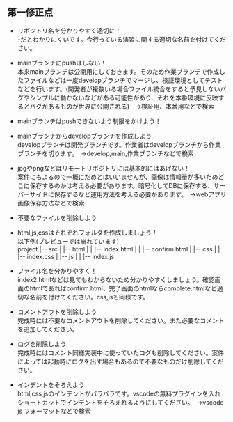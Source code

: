 ## 第一修正点

- リポジトリ名を分かりやすく適切に！<br>
-だとわかりにくいです。今行っている演習に関する適切な名前を付けてください。
- mainブランチにpushはしない！ <br>
本来mainブランチは公開用にしておきます。そのため作業ブランチで作成したファイルなどは一度developブランチでマージし、検証環境としてテストなどを行います。(開発者が複数いる場合ファイル統合をすると予見しないバグやシンプルに動かないなどがある可能性があり、それを本番環境に反映するとバグがあるものが世界に公開される)　→検証用、本番用などで検索

- mainブランチはpushできないよう制限をかけよう！
- mainブランチからdevelopブランチを作成しよう<br>
developブランチは開発ブランチです。作業者はdevelopブランチから作業ブランチを切ります。　→develop,main,作業ブランチなどで検索
- jpgやpngなどはリモートリポジトリには基本的にはあげない！<br>
案件にもよるので一概にだめとはいいませんが、画像は情報量が多いためどこに保存するのかは考える必要があります。暗号化してDBに保存する、サーバーサイドに保存するなど運用方法を考える必要があります。　→webアプリ画像保存方法などで検索

- 不要なファイルを削除しよう
- html,js,cssはそれぞれフォルダを作成しましょう！<br>
以下例(プレビューでは崩れています)<br>
project
|-- src
|   |-- html
|   |   |-- index.html
|   |   |-- confirm.html
|   |-- css
|   |   |-- index.css
|   |-- js
|   |   |-- index.js

- ファイル名を分かりやすく！<br>
index2.htmlなどは見てもわからないため分かりやすくしましょう。確認画面のhtmlであればconfirm.html、完了画面のhtmlならcomplete.htmlなど適切な名前を付けてください。css,jsも同様です。

- コメントアウトを削除しよう<br>
完成時には不要なコメントアウトを削除してください。また必要なコメントを追加してください。

- ログを削除しよう<br>
完成時にはコメント同様実装中に使っていたログも削除してください。案件によっては起動時にログを出す場合もあるので不要なものだけ削除してください。

- インデントをそろえよう<br>
html,css,jsのインデントがバラバラです。vscodeの無料プラグインを入れショートカットでインデントをそろえれるようにしてください。　→vscode js フォーマットなどで検索


